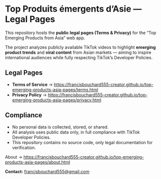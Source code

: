 # Top Produits émergents d’Asie — Legal Pages

This repository hosts the **public legal pages (Terms & Privacy)** for the “Top Emerging Products from Asia” web app.

The project analyzes publicly available TikTok videos to highlight **emerging product trends** and **viral content** from Asian markets — aiming to inspire international audiences while fully respecting TikTok’s Developer Policies.

## Legal Pages
- **Terms of Service** → https://francisbouchard555-creator.github.io/top-emerging-products-asia-pages/terms.html
- **Privacy Policy** → https://francisbouchard555-creator.github.io/top-emerging-products-asia-pages/privacy.html  

## Compliance
- No personal data is collected, stored, or shared.  
- All analysis uses public data only, in full compliance with TikTok Developer Policies.  
- This repository contains no source code, only legal documentation for verification.
  
About → https://francisbouchard555-creator.github.io/top-emerging-products-asia-pages/about.html

**Contact:** francisbouchard555@gmail.com

